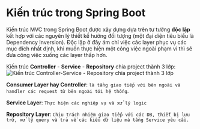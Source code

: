 # **Kiến trúc trong Spring Boot**

Kiến trúc MVC trong Spring Boot được xây dựng dựa trên tư tưởng **độc lập** kết hợp với các nguyên lý thiết kế hướng đối tượng (một đại diện tiêu biểu là Dependency Inversion). Độc lập ở đây ám chỉ việc các layer phục vụ các mục đích nhất định, khi muốn thực hiện một công việc ngoài phạm vi thì sẽ đưa công việc xuống các layer thấp hơn.

Kiến trúc **Controller** - **Service** - **Repository** chia project thành 3 lớp:
![Kiến trúc Controller-Service - Repository chia project thành 3 lớp](https://super-static-assets.s3.amazonaws.com/8a72ee8e-d4aa-4a06-985f-e92802c5bc44/images/f5ff73d5-5bd6-4d03-a0e1-da9418ec9a70.png?w=1500&f=webp)

**Consumer Layer hay Controller**: `là tầng giao tiếp với bên ngoài và handler các request từ bên ngoài tới hệ thống`.

**Service Layer**: `Thực hiện các nghiệp vụ và xử lý logic`

**Repository Layer**: `Chịu trách nhiệm giao tiếp với các DB, thiết bị lưu trữ, xử lý query và trả về các kiểu dữ liệu mà tầng Service yêu cầu.`
